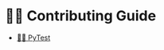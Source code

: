 # 👨‍💻 Contributing Guide

* [👨‍🔬 PyTest](https://docs.pytest.org/en/latest/goodpractices.html#choosing-a-test-layout-import-rules)